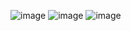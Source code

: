 ![image](https://github.com/user-attachments/assets/71e28617-644f-45dc-b55a-fb53f0c384ca)
![image](https://github.com/user-attachments/assets/2d65b6cc-1214-4af1-9057-d38d218b927a)
![image](https://github.com/user-attachments/assets/3d3846da-d650-4f58-9866-d3afc79b6cd0)
